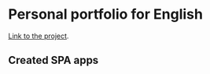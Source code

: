 # Personal portfolio for English

[Link to the project](https://pavel-khokhlov.github.io/english-react/).

## Created SPA apps

